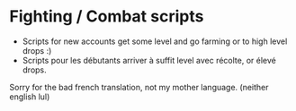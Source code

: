 # Fighting / Combat scripts
- Scripts for new accounts get some level and go farming or to high level drops :)
- Scripts pour les débutants arriver à suffit level avec récolte, or élevé drops.

Sorry for the bad french translation, not my mother language. (neither english lul)
